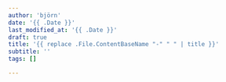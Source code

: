 ```yaml
---
author: 'björn'
date: '{{ .Date }}'
last_modified_at: '{{ .Date }}'
draft: true
title: '{{ replace .File.ContentBaseName "-" " " | title }}'
subtitle: ''
tags: []

---
```

